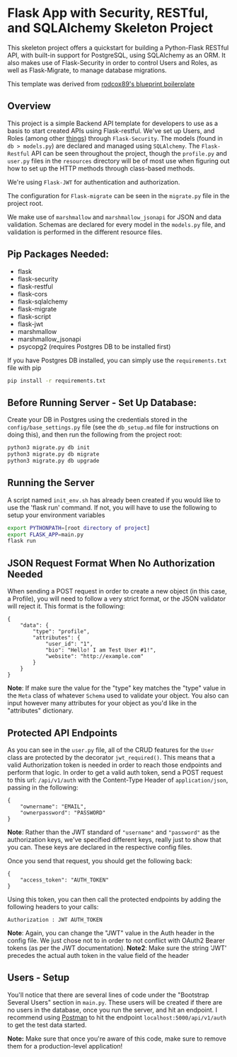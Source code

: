 # Flask App with Security, RESTful, and SQLAlchemy Skeleton Project

This skeleton project offers a quickstart for building a Python-Flask RESTful API, with built-in support for PostgreSQL, using SQLAlchemy as an ORM. It also makes use of Flask-Security in order to control Users and Roles, as well as Flask-Migrate, to manage database migrations.

This template was derived from [rodcox89's blueprint boilerplate](https://github.com/rodcox89/flask-restful-blueprint-boilerplate)

## Overview

This project is a simple Backend API template for developers to use as a basis to start created APIs using Flask-restful. We've set up Users, and Roles (among other [things](https://pythonhosted.org/Flask-Security/features.html)) through ```Flask-Security```. The models (found in ```db > models.py```) are declared and managed using ```SQLAlchemy```. The ```Flask-Restful``` API can be seen throughout the project, though the ```profile.py``` and ```user.py``` files in the ```resources``` directory will be of most use when figuring out how to set up the HTTP methods through class-based methods.

We're using ```Flask-JWT``` for authentication and authorization.

The configuration for ```Flask-migrate``` can be seen in the ```migrate.py``` file in the project root.

We make use of ```marshmallow``` and ```marshmallow_jsonapi``` for JSON and data validation. Schemas are declared for every model in the ```models.py``` file, and validation is performed in the different resource files.

## Pip Packages Needed:

- flask
- flask-security
- flask-restful
- flask-cors
- flask-sqlalchemy
- flask-migrate
- flask-script
- flask-jwt
- marshmallow
- marshmallow_jsonapi
- psycopg2 (requires Postgres DB to be installed first)

If you have Postgres DB installed, you can simply use the ```requirements.txt``` file with pip

```bash
pip install -r requirements.txt
```

## Before Running Server - Set Up Database:

Create your DB in Postgres using the credentials stored in the ```config/base_settings.py``` file (see the ```db_setup.md``` file for instructions on doing this), and then run the following from the project root:

```bash
python3 migrate.py db init
python3 migrate.py db migrate
python3 migrate.py db upgrade
```

## Running the Server

A script named ```init_env.sh``` has already been created if you would like to use the  'flask run' command. If not, you will have to use the following to setup your environment variables

```bash
export PYTHONPATH=[root directory of project]
export FLASK_APP=main.py
flask run
```

## JSON Request Format When No Authorization Needed

When sending a POST request in order to create a new object (in this case, a Profile), you will need to follow a very strict format, or the JSON validator will reject it. This format is the following:

```
{
    "data": {
        "type": "profile",
        "attributes": {
            "user_id": "1",
            "bio": "Hello! I am Test User #1!",
            "website": "http://example.com"
        }
    }
}
```

**Note**: If make sure the value for the "type" key matches the "type" value in the ```Meta``` class of whatever ```Schema``` used to validate your object. You also can input however many attributes for your object as you'd like in the "attributes" dictionary.

## Protected API Endpoints

As you can see in  the ```user.py``` file, all of the CRUD features for the ```User``` class are protected by the decorator ```jwt_required()```. This means that a valid Authorization token is needed in order to reach those endpoints and perform that logic. In order to get a valid auth token, send a POST request to this url: ```/api/v1/auth``` with the Content-Type Header of ```application/json```, passing in the following:

```
{
    "ownername": "EMAIL",
    "ownerpassword": "PASSWORD"
}
```

**Note**: Rather than the JWT standard of ```"username"``` and ```"password"``` as the authorization keys, we've specified different keys, really just to show that you can. These keys are declared in the respective config files.

Once you send that request, you should get the following back:

```
{
    "access_token": "AUTH_TOKEN"
}
```

Using this token, you can then call the protected endpoints by adding the following headers to your calls:

```
Authorization : JWT AUTH_TOKEN
```

**Note**: Again, you can change the "JWT" value in the Auth header in the config file. We just chose not to in order to not conflict with OAuth2 Bearer tokens (as per the JWT documentation).
**Note2**: Make sure the string 'JWT' precedes the actual auth token in the value field of the header

## Users - Setup

You'll notice that there are several lines of code under the "Bootstrap Several Users" section in ```main.py```. These users will be created if there are no users in the database, once you run the server, and hit an endpoint. I recommend using [Postman](https://www.getpostman.com/) to hit the endpoint ```localhost:5000/api/v1/auth``` to get the test data started.

**Note:** Make sure that once you're aware of this code, make sure to remove them for a production-level application!
